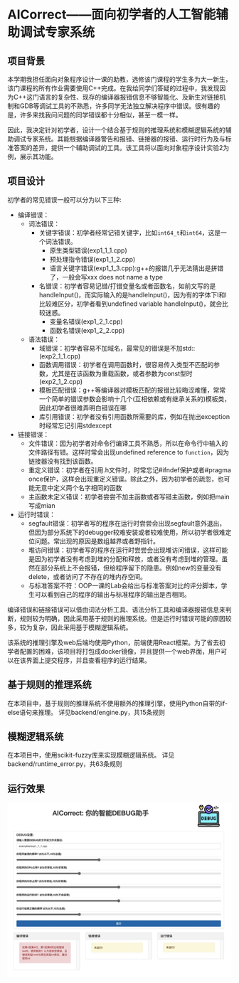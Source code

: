 # AICorrect——面向初学者的人工智能辅助调试专家系统

## 项目背景

本学期我担任面向对象程序设计一课的助教，选修该门课程的学生多为大一新生，该门课程的所有作业需要使用C++完成。在我给同学们答疑的过程中，我发现因为C++这门语言的复杂性、现存的编译器报错信息不够智能化、及新生对链接机制和GDB等调试工具的不熟悉，许多同学无法独立解决程序中错误。很有趣的是，许多来找我问问题的同学错误都十分相似，甚至一模一样。

因此，我决定针对初学者，设计一个结合基于规则的推理系统和模糊逻辑系统的辅助调试专家系统。其能根据编译器警告和报错、链接器的报错、运行时行为及与标准答案的差异，提供一个辅助调试的工具。该工具将以面向对象程序设计实验2为例，展示其功能。

## 项目设计

初学者的常见错误一般可以分为以下三种:
- 编译错误：
  - 词法错误：
    - 关键字错误：初学者经常记错关键字，比如`int64_t`和`int64`，这是一个词法错误。
      - 原生类型错误(exp1_1_1.cpp)
      - 预处理指令错误(exp1_1_2.cpp)
      - 语言关键字错误(exp1_1_3.cpp):g++的报错几乎无法猜出是拼错了，一般会写xxx does not name a type
    - 名错误：初学者容易记错/打错变量名或者函数名，如前文写的是handleInput()，而实际输入的是handlelnput()，因为有的字体下I和l比较难区分，初学者看到undefined variable handlelnput()，就会比较迷惑。
      - 变量名错误(exp1_2_1.cpp)
      - 函数名错误(exp1_2_2.cpp)
  - 语法错误：
    - 域错误：初学者容易不加域名，最常见的错误是不加std::(exp2_1_1.cpp)
    - 函数调用错误：初学者在调用函数时，很容易传入类型不匹配的参数，尤其是在该函数为重载函数，或者参数为const型时(exp2_1_2.cpp)
    - 模板匹配错误：g++等编译器对模板匹配的报错比较晦涩难懂，常常一个简单的错误参数会影响十几个(互相依赖或有继承关系的)模板类，因此初学者很难弄明白错误在哪
    - 库引用错误：初学者没有引用函数所需要的库，例如在抛出exception时经常忘记引用stdexcept
- 链接错误：
  - 文件错误：因为初学者对命令行编译工具不熟悉，所以在命令行中输入的文件路径有错。这样时常会出现undefined reference to `function`，因为链接器没有找到该函数。
  - 重定义错误：初学者在引用.h文件时，时常忘记#ifndef保护或者#pragma once保护，这样会出现重定义错误。除此之外，因为初学者的疏忽，也可能无意中定义两个名字相同的函数
  - 主函数未定义错误：初学者尝尝不加主函数或者写错主函数，例如把main写成mian
- 运行时错误：
  - segfault错误：初学者写的程序在运行时尝尝会出现segfault意外退出，但因为部分系统下的debugger较难安装或者较难使用，所以初学者很难定位问题。常出现的原因是数组越界或者野指针。
  - 堆访问错误：初学者写的程序在运行时尝尝会出现堆访问错误，这样可能是因为初学者没有考虑到堆的分配和释放，或者没有考虑到堆的管理。虽然在部分系统上不会报错，但给程序留下的隐患。例如new的变量没有delete，或者访问了不存在的堆内存空间。
  - 与标准答案不符：OOP一课的Lab会给出与标准答案对比的评分脚本，学生可以看到自己的程序的输出与标准程序的输出是否相同。

编译错误和链接错误可以借由词法分析工具、语法分析工具和编译器报错信息来判断，规则较为明确，因此采用基于规则的推理系统。但是运行时错误可能的原因较多，较为复杂，因此采用基于模糊逻辑系统。

该系统的推理引擎及web后端均使用Python，前端使用React框架。为了省去初学者配置的困难，该项目将打包成docker镜像，并且提供一个web界面，用户可以在该界面上提交程序，并且查看程序的运行结果。

## 基于规则的推理系统

在本项目中，基于规则的推理系统不使用额外的推理引擎，使用Python自带的if-else语句来推理。
详见backend/engine.py，共15条规则


## 模糊逻辑系统

在本项目中，使用scikit-fuzzy库来实现模糊逻辑系统。
详见backend/runtime_error.py，共63条规则

## 运行效果
![](https://github.com/Outsider565/AICorrect/blob/main/imgs/compile_error.jpg)

